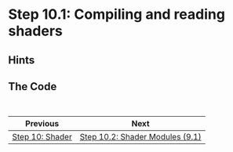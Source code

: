 # **Step 10.1: Compiling and reading shaders**
## **Hints**

## **The Code**


```C++
    
```


| Previous | Next |
|---|---|
| [Step 10: Shader](shader.md) | [Step 10.2: Shader Modules (9.1)](shader_modules.md) |